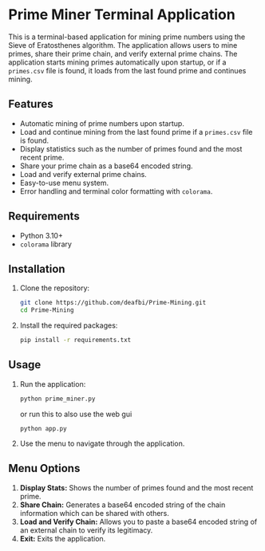 # Prime Miner Terminal Application

This is a terminal-based application for mining prime numbers using the Sieve of Eratosthenes algorithm. The application allows users to mine primes, share their prime chain, and verify external prime chains. The application starts mining primes automatically upon startup, or if a `primes.csv` file is found, it loads from the last found prime and continues mining.

## Features

- Automatic mining of prime numbers upon startup.
- Load and continue mining from the last found prime if a `primes.csv` file is found.
- Display statistics such as the number of primes found and the most recent prime.
- Share your prime chain as a base64 encoded string.
- Load and verify external prime chains.
- Easy-to-use menu system.
- Error handling and terminal color formatting with `colorama`.

## Requirements

- Python 3.10+
- `colorama` library

## Installation

1. Clone the repository:
    ```sh
    git clone https://github.com/deafbi/Prime-Mining.git
    cd Prime-Mining
    ```

2. Install the required packages:
    ```sh
    pip install -r requirements.txt
    ```

## Usage

1. Run the application:
    ```sh
    python prime_miner.py
    ```

    or run this to also use the web gui

   ```
   python app.py
   ```

3. Use the menu to navigate through the application.

## Menu Options

1. **Display Stats:** Shows the number of primes found and the most recent prime.
2. **Share Chain:** Generates a base64 encoded string of the chain information which can be shared with others.
3. **Load and Verify Chain:** Allows you to paste a base64 encoded string of an external chain to verify its legitimacy.
4. **Exit:** Exits the application.

